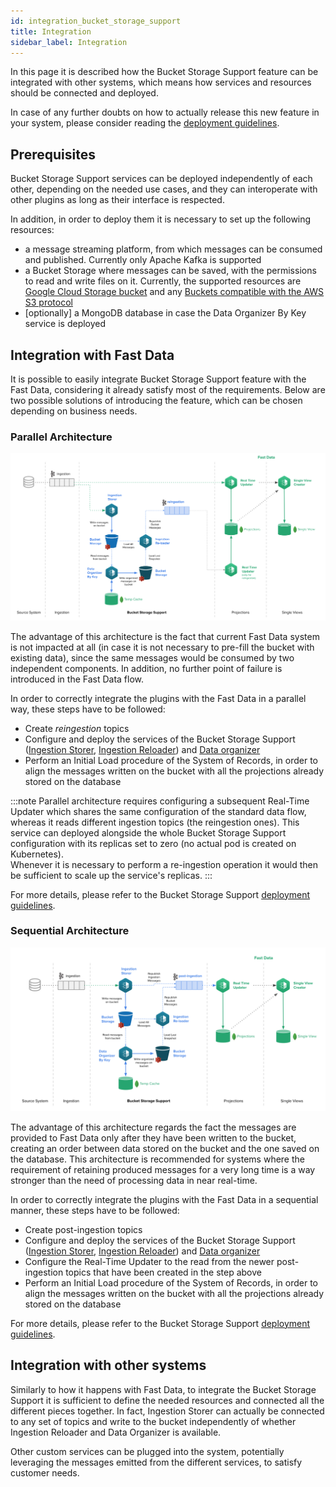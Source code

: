 ```yaml
---
id: integration_bucket_storage_support
title: Integration
sidebar_label: Integration
---
```


In this page it is described how the Bucket Storage Support feature can be integrated with other systems,
which means how services and resources should be connected and deployed.

In case of any further doubts on how to actually release this new feature in your system, please consider reading the [deployment guidelines](/fast_data/bucket_storage_support/deployment_guidelines.md).

## Prerequisites

Bucket Storage Support services can be deployed independently of each other, depending on the needed use cases, and they can
interoperate with other plugins as long as their interface is respected.

In addition, in order to deploy them it is necessary to set up the following resources:

- a message streaming platform, from which messages can be consumed and published. Currently only Apache Kafka is supported
- a Bucket Storage where messages can be saved, with the permissions to read and write files on it.
Currently, the supported resources are [Google Cloud Storage bucket](https://cloud.google.com/storage/docs/buckets)
and any [Buckets compatible with the AWS S3 protocol](https://aws.amazon.com/s3/)
- [optionally] a MongoDB database in case the Data Organizer By Key service is deployed

## Integration with Fast Data

It is possible to easily integrate Bucket Storage Support feature with the Fast Data, considering it already satisfy
most of the requirements. Below are two possible solutions of introducing the feature, which can be chosen depending on business needs.

### Parallel Architecture

![Bucket Storage Support parallel architecture](../img/bss_parallel_architecture.svg)

The advantage of this architecture is the fact that current Fast Data system is not impacted at all (in case it is not necessary to pre-fill the bucket with existing data),
since the same messages would be consumed by two independent components. In addition, no further point of failure is introduced in the Fast Data flow.

In order to correctly integrate the plugins with the Fast Data in a parallel way, these steps have to be followed:

* Create _reingestion_ topics
* Configure and deploy the services of the Bucket Storage Support ([Ingestion Storer](/fast_data/bucket_storage_support/configuration/ingestion_storer.md),
  [Ingestion Reloader](/fast_data/bucket_storage_support/configuration/ingestion_reloader.md)) and [Data organizer](/fast_data/bucket_storage_support/configuration/data_organizer.md)
* Perform an Initial Load procedure of the System of Records, in order to align the messages written on the bucket with all the projections already stored
  on the database

:::note
Parallel architecture requires configuring a subsequent Real-Time Updater which shares the same configuration of the standard data flow,
whereas it reads different ingestion topics (the reingestion ones). This service can deployed alongside the whole Bucket Storage Support
configuration with its replicas set to zero (no actual pod is created on Kubernetes).  
Whenever it is necessary to perform a re-ingestion operation it would then be sufficient to scale up the service's replicas.
:::

For more details, please refer to the Bucket Storage Support [deployment guidelines](/fast_data/bucket_storage_support/deployment_guidelines.md).

### Sequential Architecture

![Bucket Storage Support sequential architecture](../img/bss_sequential_architecture.svg)

The advantage of this architecture regards the fact the messages are provided to Fast Data only after they have been written to the bucket, creating an order
between data stored on the bucket and the one saved on the database.
This architecture is recommended for systems where the requirement of retaining produced messages for a very long time is a way stronger than the need of processing data in near real-time. 

In order to correctly integrate the plugins with the Fast Data in a sequential manner, these steps have to be followed:

* Create post-ingestion topics
* Configure and deploy the services of the Bucket Storage Support ([Ingestion Storer](/fast_data/bucket_storage_support/configuration/ingestion_storer.md),
  [Ingestion Reloader](/fast_data/bucket_storage_support/configuration/ingestion_reloader.md)) and [Data organizer](/fast_data/bucket_storage_support/configuration/data_organizer.md)
* Configure the Real-Time Updater to the read from the newer post-ingestion topics that have been created in the step above
* Perform an Initial Load procedure of the System of Records, in order to align the messages written on the bucket with all the projections already stored
on the database

For more details, please refer to the Bucket Storage Support [deployment guidelines](/fast_data/bucket_storage_support/deployment_guidelines.md).

## Integration with other systems

Similarly to how it happens with Fast Data, to integrate the Bucket Storage Support it is sufficient to define the needed resources
and connected all the different pieces together. In fact, Ingestion Storer can actually be connected to any set of topics and write
to the bucket independently of whether Ingestion Reloader and Data Organizer is available.

Other custom services can be plugged into the system, potentially leveraging the messages emitted from the different services,
to satisfy customer needs. 
